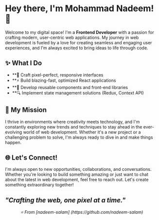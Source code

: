 # Hey there, I'm Mohammad Nadeem! 👋

Welcome to my digital space! I'm a **Frontend Developer** with a passion for crafting modern, user-centric web applications. My journey in web development is fueled by a love for creating seamless and engaging user experiences, and I'm always excited to bring ideas to life through code.

## ✨ What I Do

- **🎨 Craft pixel-perfect, responsive interfaces
- **⚡ Build blazing-fast, optimized React applications
- **🧩 Develop reusable components and front-end libraries
- **🔍 Implement state management solutions (Redux, Context API)

## 🚀 My Mission

I thrive in environments where creativity meets technology, and I'm constantly exploring new trends and techniques to stay ahead in the ever-evolving world of web development. Whether it's a new project or a challenging problem to solve, I'm always ready to dive in and make things happen.

## 🌐 Let's Connect!

I'm always open to new opportunities, collaborations, and conversations. Whether you're looking to build something amazing or just want to chat about the latest in web development, feel free to reach out. Let's create something extraordinary together!


*"Crafting the web, one pixel at a time."*
---



<p align="center">
  <i>⭐️ From [nadeem-salam] (https://github.com/nadeem-salam)</i>
</p>
